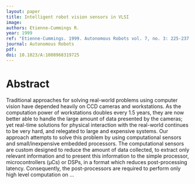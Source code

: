 ```yaml
---
layout: paper
title: Intelligent robot vision sensors in VLSI
image:
authors: Etienne-Cummings R.
year: 1999
ref: "Etienne-Cummings. 1999. Autonomous Robots vol. 7, no. 3: 225-237."
journal: Autonomous Robots
pdf:
doi: 10.1023/A:1008968319725
---
```


# Abstract
 Traditional approaches for solving real-world problems using computer vision have depended heavily on CCD cameras and workstations. As the computation power of workstations doubles every 1.5 years, they are now better able to handle the large amount of data presented by the cameras; yet real-time solutions for physical interaction with the real-world continues to be very hard, and relegated to large and expensive systems. Our approach attempts to solve this problem by using computational sensors and small/inexpensive embedded processors. The computational sensors are custom designed to reduce the amount of data collected, to extract only relevant information and to present this information to the simple processor, microcontrollers (μCs) or DSPs, in a format which reduces post-processing latency. Consequently, the post-processors are required to perform only high level computation on …

